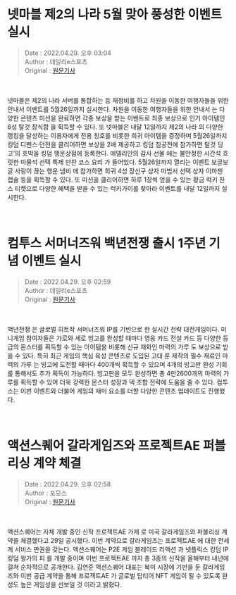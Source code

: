 <!-- 타이틀 -->  
# 넷마블 제2의 나라 5월 맞아 풍성한 이벤트 실시  
<!-- 기사 정보 -->  
> Date : 2022.04.29. 오후 03:04  
> Author : 데일리e스포츠  
> Original : [원문기사](https://n.news.naver.com/mnews/article/347/0000162262?sid=105)  
<br/>  
<!-- 대표 이미지 -->  
<img alt="" src="https://imgnews.pstatic.net/image/347/2022/04/29/2022042915021306041da2c546b3a112169111185_20220429150401553.jpg?type=w647"/>  
<br/><br/>  
<!-- 기사 본문 -->  
넷마블은 제2의 나라 서버를 통합하는 등 재정비를 하고 차원을 이동한 여행자들을 위한 안내서 이벤트를 5월26일까지 실시한다.
차원을 이동한 여행자들을 위한 안내서 는 다양한 콘텐츠 미션을 완료하면 각종 보상을 받는 이벤트로 최종 보상으로 인기 아이템인 6성 탈것 장식함 을 획득할 수 있다.
또 넷마블은 내달 12일까지 제2의 나라 의 다양한 랭킹을 달성하는 이용자에게 전용 칭호를 비롯한 희귀 아이템을 증정하며 5월26일까지 킹덤 디펜스·던전을 클리어하면 보상을 2배 제공하고 킹덤 침공전에 참가하면 탈것 딩고’의 호박을 킹덤 행운상점에 등록한다.
에델리안의 감사 선물 에는 불안정한 시간석 흐릿한 마물석 선택 특제 만찬 코스 요리 가 들어있다.
5월26일까지 열리는 이벤트 보글보글 사랑이 끊는 행운 냄비 에 참가하면 희귀 4성 장신구 상자 마법서 선택 상자 이마젠 캡슐 등을 획득할 수 있다.
또 미션을 클리어하면 하루 1장씩 얻을 수 있는 황금 럭키 찬스 티켓으로 다양한 혜택을 받을 수 있는 럭키가이를 찾아라 이벤트를 내달 12일까지 실시한다.  
<br/><br/><br/>  

<!-- 타이틀 -->  
# 컴투스 서머너즈워 백년전쟁 출시 1주년 기념 이벤트 실시  
<!-- 기사 정보 -->  
> Date : 2022.04.29. 오후 02:59  
> Author : 데일리e스포츠  
> Original : [원문기사](https://n.news.naver.com/mnews/article/347/0000162260?sid=105)  
<br/>  
<!-- 대표 이미지 -->  
<img alt="" src="https://imgnews.pstatic.net/image/347/2022/04/29/2022042914575309862da2c546b3a112169111185_20220429145901526.jpg?type=w647"/>  
<br/><br/>  
<!-- 기사 본문 -->  
백년전쟁 은 글로벌 히트작 서머너즈워 IP를 기반으로 한 실시간 전략 대전게임이다.
미니게임 참여자들은 가로와 세로 빙고를 완성할 때마다 영웅 카드 전설 카드 등 다양한 등급의 몬스터를 획득할 수 있는 아이템을 비롯해 신규 재화인 마력의 가루 도 보상으로 받을 수 있다.
특히 최근 게임의 핵심 육성 콘텐츠로 도입된 고대 룬 제작의 필수 재료인 마력의 가루 는 빙고에 도전할 때마다 400개씩 획득할 수 있으며 4개의 빙고판 완성 기회를 통해서도 추가 획득이 가능하다.
빙고판을 모두 완성하면 총 4만2600개의 마력의 가루를 획득할 수 있어 더욱 강력한 몬스터 성장과 덱 조합 전략에 도움을 줄 수 있다.
컴투스는 이번 이벤트와 더불어 게임의 재미 요소를 더할 다양한 콘텐츠 업데이트도 진행했다.  
<br/><br/><br/>  

<!-- 타이틀 -->  
# 액션스퀘어 갈라게임즈와 프로젝트AE 퍼블리싱 계약 체결  
<!-- 기사 정보 -->  
> Date : 2022.04.29. 오후 02:58  
> Author : 포모스  
> Original : [원문기사](https://n.news.naver.com/mnews/article/236/0000223432?sid=105)  
<br/>  
<!-- 대표 이미지 -->  
<img alt="" src="https://imgnews.pstatic.net/image/236/2022/04/29/0000223432_001_20220429145803536.jpg?type=w647"/>  
<br/><br/>  
<!-- 기사 본문 -->  
액션스퀘어는 자체 개발 중인 신작 프로젝트AE 가제 로 미국 갈라게임즈와 퍼블리싱 계약을 체결했다고 29일 공시했다.
이번 계약으로 갈라게임즈는 프로젝트AE 에 대한 전세계 서비스 판권을 갖는다.
액션스퀘어는 P2E 게임 블레이드 리액션 과 넷플릭스 킹덤 IP 킹덤 왕가의 피 를 개발 중이며 이번 프로젝트AE 까지 총 3종의 신작을 올해부터 내년에 걸쳐 순차적으로 공개한다.
김연준 액션스퀘어 대표는 북미 시장에 기반을 둔 갈라게임즈와 이번 공급 계약을 통해 프로젝트AE 가 글로벌 탑티어 NFT 게임이 될 수 있도록 완성도 높은 게임성을 선보일 것 이라고 밝혔다.  
<br/><br/><br/>  


